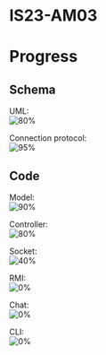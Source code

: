 # IS23-AM03

# Progress
## Schema
UML:<br />
![80%](https://progress-bar.dev/80)

Connection protocol:<br />
![95%](https://progress-bar.dev/95)

## Code
Model:<br />
![90%](https://progress-bar.dev/90)

Controller:<br />
![80%](https://progress-bar.dev/80)

Socket:<br />
![40%](https://progress-bar.dev/40)

RMI:<br />
![0%](https://progress-bar.dev/0)

Chat:<br />
![0%](https://progress-bar.dev/0)

CLI:<br />
![0%](https://progress-bar.dev/0)
